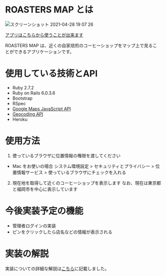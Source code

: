 # ROASTERS MAP とは

![スクリーンショット 2021-04-28 19 07 26](https://user-images.githubusercontent.com/45246171/116386709-0127bc80-a855-11eb-8387-303592fda1cb.png)

[アプリはこちらから使うことが出来ます](https://aqueous-hollows-28552.herokuapp.com/)

ROASTERS MAP は、近くの自家焙煎のコーヒーショップをマップ上で見ることができるアプリケーションです。

# 使用している技術とAPI

- Ruby 2.7.2
- Ruby on Rails 6.0.3.6
- Bootstrap
- RSpec
- [Google Maps JavaScript API](https://developers.google.com/maps/documentation/javascript/overview)
- [Geocoding API](https://developers.google.com/maps/documentation/geocoding/overview)
- Heroku

# 使用方法

1. 使っているブラウザに位置情報の権限を渡してください

- Mac をお使いの場合
  システム環境設定 > セキュリティとプライバシー > 位置情報サービス > 使っているブラウザにチェックを入れる

2. 現在地を取得して近くのコーヒーショップを表示します
   なお、現在は東京都と福岡市を中心に表示しています

# 今後実装予定の機能

- 管理者ログインの実装
- ピンをクリックしたら店名などの情報が表示される

# 実装の解説
実装についての詳細な解説は[こちら](https://qiita.com/Aseiide/items/36fa33b1dbd97a571814)に記載しました。
